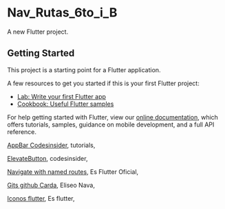 # Nav_Rutas_6to_i_B

A new Flutter project.

## Getting Started

This project is a starting point for a Flutter application.

A few resources to get you started if this is your first Flutter project:

- [Lab: Write your first Flutter app](https://flutter.dev/docs/get-started/codelab)
- [Cookbook: Useful Flutter samples](https://flutter.dev/docs/cookbook)

For help getting started with Flutter, view our
[online documentation](https://flutter.dev/docs), which offers tutorials,
samples, guidance on mobile development, and a full API reference.

[AppBar Codesinsider](https://codesinsider.com/flutter-appbar-example-tutorial/), tutorials,

[ElevateButton](https://codesinsider.com/flutter-elevatedbutton-example/), codesinsider,

[Navigate with named routes](https://docs.flutter.dev/cookbook/navigation/named-routes), Es Flutter Oficial,

[Gits github Carda](https://gist.github.com/nava128/ef9d98de7c0959dfbb39110d66789d90), Eliseo Nava,

[Iconos flutter](https://api.flutter.dev/flutter/material/Icons-class.html), Es flutter,